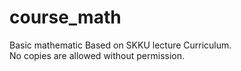 # course_math
Basic mathematic Based on SKKU lecture Curriculum.
<br/>
No copies are allowed without permission.
